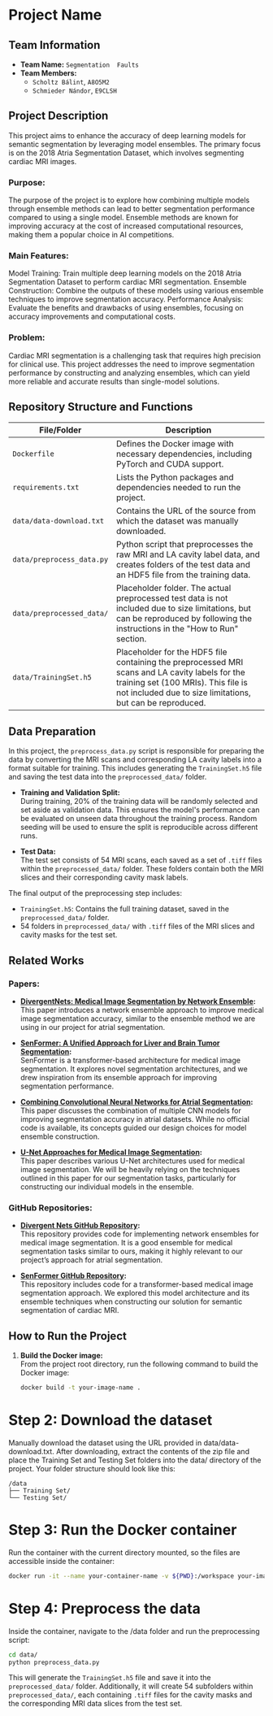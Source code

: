 # Project Name

## Team Information

- **Team Name:** `Segmentation  Faults`
- **Team Members:**
  - `Scholtz Bálint`, `A8O5M2`
  - `Schmieder Nándor`, `E9CLSH`

## Project Description

This project aims to enhance the accuracy of deep learning models for semantic segmentation by leveraging model ensembles. The primary focus is on the 2018 Atria Segmentation Dataset, which involves segmenting cardiac MRI images.

### Purpose:

The purpose of the project is to explore how combining multiple models through ensemble methods can lead to better segmentation performance compared to using a single model. Ensemble methods are known for improving accuracy at the cost of increased computational resources, making them a popular choice in AI competitions.

### Main Features:

Model Training: Train multiple deep learning models on the 2018 Atria Segmentation Dataset to perform cardiac MRI segmentation.
Ensemble Construction: Combine the outputs of these models using various ensemble techniques to improve segmentation accuracy.
Performance Analysis: Evaluate the benefits and drawbacks of using ensembles, focusing on accuracy improvements and computational costs.
### Problem:

Cardiac MRI segmentation is a challenging task that requires high precision for clinical use. This project addresses the need to improve segmentation performance by constructing and analyzing ensembles, which can yield more reliable and accurate results than single-model solutions.

## Repository Structure and Functions

| File/Folder                   | Description                                                                 |
|-------------------------------|-----------------------------------------------------------------------------|
| `Dockerfile`                   | Defines the Docker image with necessary dependencies, including PyTorch and CUDA support. |
| `requirements.txt`             | Lists the Python packages and dependencies needed to run the project.       |
| `data/data-download.txt`       | Contains the URL of the source from which the dataset was manually downloaded. |
| `data/preprocess_data.py`      | Python script that preprocesses the raw MRI and LA cavity label data, and creates folders of the test data and an HDF5 file from the training data. |
| `data/preprocessed_data/`      | Placeholder folder. The actual preprocessed test data is not included due to size limitations, but can be reproduced by following the instructions in the "How to Run" section. |
| `data/TrainingSet.h5`          | Placeholder for the HDF5 file containing the preprocessed MRI scans and LA cavity labels for the training set (100 MRIs). This file is not included due to size limitations, but can be reproduced. |


## Data Preparation

In this project, the `preprocess_data.py` script is responsible for preparing the data by converting the MRI scans and corresponding LA cavity labels into a format suitable for training. This includes generating the `TrainingSet.h5` file and saving the test data into the `preprocessed_data/` folder.

- **Training and Validation Split:**  
  During training, 20% of the training data will be randomly selected and set aside as validation data. This ensures the model's performance can be evaluated on unseen data throughout the training process. Random seeding will be used to ensure the split is reproducible across different runs.

- **Test Data:**  
  The test set consists of 54 MRI scans, each saved as a set of `.tiff` files within the `preprocessed_data/` folder. These folders contain both the MRI slices and their corresponding cavity mask labels.

The final output of the preprocessing step includes:
- `TrainingSet.h5`: Contains the full training dataset, saved in the `preprocessed_data/` folder.
- 54 folders in `preprocessed_data/` with `.tiff` files of the MRI slices and cavity masks for the test set.



## Related Works

### Papers:
- **[DivergentNets: Medical Image Segmentation by Network Ensemble](https://arxiv.org/abs/2107.00283):**  
  This paper introduces a network ensemble approach to improve medical image segmentation accuracy, similar to the ensemble method we are using in our project for atrial segmentation.
  
- **[SenFormer: A Unified Approach for Liver and Brain Tumor Segmentation](https://arxiv.org/abs/2111.13280):**  
  SenFormer is a transformer-based architecture for medical image segmentation. It explores novel segmentation architectures, and we drew inspiration from its ensemble approach for improving segmentation performance.

- **[Combining Convolutional Neural Networks for Atrial Segmentation](https://dl.acm.org/doi/abs/10.1145/3555776.3577682):**  
  This paper discusses the combination of multiple CNN models for improving segmentation accuracy in atrial datasets. While no official code is available, its concepts guided our design choices for model ensemble construction.

- **[U-Net Approaches for Medical Image Segmentation](https://arxiv.org/pdf/2011.01118):**  
  This paper describes various U-Net architectures used for medical image segmentation. We will be heavily relying on the techniques outlined in this paper for our segmentation tasks, particularly for constructing our individual models in the ensemble.

### GitHub Repositories:
- **[Divergent Nets GitHub Repository](https://github.com/vlbthambawita/divergent-nets):**  
  This repository provides code for implementing network ensembles for medical image segmentation. It is a good ensemble for medical segmentation tasks similar to ours, making it highly relevant to our project’s approach for atrial segmentation.

- **[SenFormer GitHub Repository](https://github.com/WalBouss/SenFormer):**  
  This repository includes code for a transformer-based medical image segmentation approach. We explored this model architecture and its ensemble techniques when constructing our solution for semantic segmentation of cardiac MRI.



## How to Run the Project

1. **Build the Docker image:**  
   From the project root directory, run the following command to build the Docker image:
   ```bash
   docker build -t your-image-name .
# Step 2: Download the dataset
Manually download the dataset using the URL provided in data/data-download.txt. After downloading, extract the contents of the zip file and place the Training Set and Testing Set folders into the data/ directory of the project. Your folder structure should look like this:

```
/data
├── Training Set/
└── Testing Set/ 
```

# Step 3: Run the Docker container
Run the container with the current directory mounted, so the files are accessible inside the container:
```bash
docker run -it --name your-container-name -v ${PWD}:/workspace your-image-name
```

# Step 4: Preprocess the data
Inside the container, navigate to the /data folder and run the preprocessing script:
```bash
cd data/
python preprocess_data.py
```
This will generate the `TrainingSet.h5` file and save it into the `preprocessed_data/` folder. Additionally, it will create 54 subfolders within `preprocessed_data/`, each containing `.tiff` files for the cavity masks and the corresponding MRI data slices from the test set.


